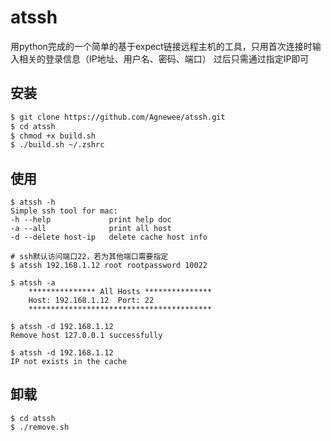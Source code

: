 atssh
===

用python完成的一个简单的基于expect链接远程主机的工具，只用首次连接时输入相关的登录信息（IP地址、用户名、密码、端口）
过后只需通过指定IP即可

安装
---
```bash
$ git clone https://github.com/Agnewee/atssh.git
$ cd atssh
$ chmod +x build.sh
$ ./build.sh ~/.zshrc
```

使用
---
```
$ atssh -h
Simple ssh tool for mac:
-h --help             print help doc
-a --all              print all host
-d --delete host-ip   delete cache host info

# ssh默认访问端口22，若为其他端口需要指定
$ atssh 192.168.1.12 root rootpassword 10022

$ atssh -a
	*************** All Hosts ***************
	Host: 192.168.1.12	Port: 22
    *****************************************

$ atssh -d 192.168.1.12
Remove host 127.0.0.1 successfully

$ atssh -d 192.168.1.12
IP not exists in the cache
```

卸载
---
```
$ cd atssh
$ ./remove.sh
```